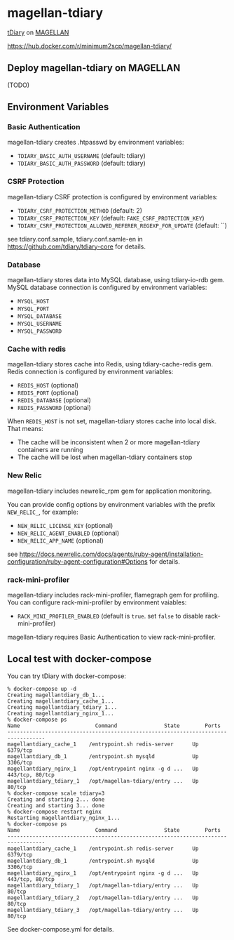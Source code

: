# magellan-tdiary

[tDiary](http://www.tdiary.org/) on [MAGELLAN](http://www.magellanic-clouds.com/)

https://hub.docker.com/r/minimum2scp/magellan-tdiary/

## Deploy magellan-tdiary on MAGELLAN

(TODO)

## Environment Variables

### Basic Authentication

magellan-tdiary creates .htpasswd by environment variables:

 * `TDIARY_BASIC_AUTH_USERNAME` (default: tdiary)
 * `TDIARY_BASIC_AUTH_PASSWORD` (default: tdiary)

### CSRF Protection

magellan-tdiary CSRF protection is configured by environment variables:

 * `TDIARY_CSRF_PROTECTION_METHOD` (default: 2)
 * `TDIARY_CSRF_PROTECTION_KEY` (default: `FAKE_CSRF_PROTECTION_KEY`)
 * `TDIARY_CSRF_PROTECTION_ALLOWED_REFERER_REGEXP_FOR_UPDATE` (default: ``)

see tdiary.conf.sample, tdiary.conf.samle-en in https://github.com/tdiary/tdiary-core for details.

### Database

magellan-tdiary stores data into MySQL database, using tdiary-io-rdb gem.
MySQL database connection is configured by environment variables:

 * `MYSQL_HOST`
 * `MYSQL_PORT`
 * `MYSQL_DATABASE`
 * `MYSQL_USERNAME`
 * `MYSQL_PASSWORD`

### Cache with redis

magellan-tdiary stores cache into Redis, using tdiary-cache-redis gem.
Redis connection is configured by environment variables:

 * `REDIS_HOST` (optional)
 * `REDIS_PORT` (optional)
 * `REDIS_DATABASE` (optional)
 * `REDIS_PASSWORD` (optional)

When `REDIS_HOST` is not set, magellan-tdiary stores cache into local disk.
That means:

 * The cache will be inconsistent when 2 or more magellan-tdiary containers are running
 * The cache will be lost when magellan-tdiary containers stop

### New Relic

magellan-tdiary includes newrelic_rpm gem for application monitoring.

You can provide config options by environment variables
with the prefix `NEW_RELIC_`, for example:

 * `NEW_RELIC_LICENSE_KEY` (optional)
 * `NEW_RELIC_AGENT_ENABLED` (optional)
 * `NEW_RELIC_APP_NAME` (optional)

see https://docs.newrelic.com/docs/agents/ruby-agent/installation-configuration/ruby-agent-configuration#Options for details.

### rack-mini-profiler

magellan-tdiary includes rack-mini-profiler, flamegraph gem for profiling.
You can configure rack-mini-profiler by environment vaiables:

 * `RACK_MINI_PROFILER_ENABLED` (default is `true`. set `false` to disable rack-mini-profiler)

magellan-tdiary requires Basic Authentication to view rack-mini-profiler.

## Local test with docker-compose

You can try tDiary with docker-compose:

```
% docker-compose up -d 
Creating magellantdiary_db_1...
Creating magellantdiary_cache_1...
Creating magellantdiary_tdiary_1...
Creating magellantdiary_nginx_1...
% docker-compose ps
Name                        Command               State        Ports      
----------------------------------------------------------------------------------
magellantdiary_cache_1    /entrypoint.sh redis-server      Up      6379/tcp        
magellantdiary_db_1       /entrypoint.sh mysqld            Up      3306/tcp        
magellantdiary_nginx_1    /opt/entrypoint nginx -g d ...   Up      443/tcp, 80/tcp 
magellantdiary_tdiary_1   /opt/magellan-tdiary/entry ...   Up      80/tcp          
% docker-compose scale tdiary=3
Creating and starting 2... done
Creating and starting 3... done
% docker-compose restart nginx
Restarting magellantdiary_nginx_1...
% docker-compose ps
Name                        Command               State        Ports      
----------------------------------------------------------------------------------
magellantdiary_cache_1    /entrypoint.sh redis-server      Up      6379/tcp        
magellantdiary_db_1       /entrypoint.sh mysqld            Up      3306/tcp        
magellantdiary_nginx_1    /opt/entrypoint nginx -g d ...   Up      443/tcp, 80/tcp 
magellantdiary_tdiary_1   /opt/magellan-tdiary/entry ...   Up      80/tcp          
magellantdiary_tdiary_2   /opt/magellan-tdiary/entry ...   Up      80/tcp          
magellantdiary_tdiary_3   /opt/magellan-tdiary/entry ...   Up      80/tcp    
```

See docker-compose.yml for details.


